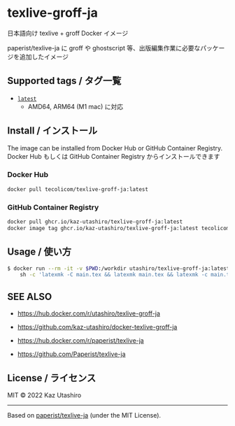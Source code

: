 # texlive-groff-ja

日本語向け texlive + groff Docker イメージ

paperist/texlive-ja に groff や ghostscript 等、出版編集作業に必要なパッケージを追加したイメージ

## Supported tags / タグ一覧

- [`latest`](./build/Dockerfile)
  - AMD64, ARM64 (M1 mac) に対応

## Install / インストール

The image can be installed from Docker Hub or GitHub Container Registry. <br/>
Docker Hub もしくは GitHub Container Registry からインストールできます

### Docker Hub

```bash
docker pull tecolicom/texlive-groff-ja:latest
```

### GitHub Container Registry

```bash
docker pull ghcr.io/kaz-utashiro/texlive-groff-ja:latest
docker image tag ghcr.io/kaz-utashiro/texlive-groff-ja:latest tecolicom/texlive-groff-ja:latest
```

## Usage / 使い方

```bash
$ docker run --rm -it -v $PWD:/workdir utashiro/texlive-groff-ja:latest \
    sh -c 'latexmk -C main.tex && latexmk main.tex && latexmk -c main.tex'
```

## SEE ALSO

- https://hub.docker.com/r/utashiro/texlive-groff-ja
- https://github.com/kaz-utashiro/docker-texlive-groff-ja

- https://hub.docker.com/r/paperist/texlive-ja
- https://github.com/Paperist/texlive-ja

## License / ライセンス

MIT ©︎ 2022 Kaz Utashiro

---

Based on [paperist/texlive-ja] \(under the MIT License\).

[paperist/texlive-ja]: https://github.com/paperist/texlive-ja
